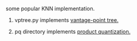 some popular KNN implementation.</p>
1. vptree.py implements <a href='http://stevehanov.ca/blog/index.php?id=130' >vantage-point tree.</a></p>
2. pq directory implements <a href='https://hal.inria.fr/inria-00514462/document' >product quantization.</a></p> 
